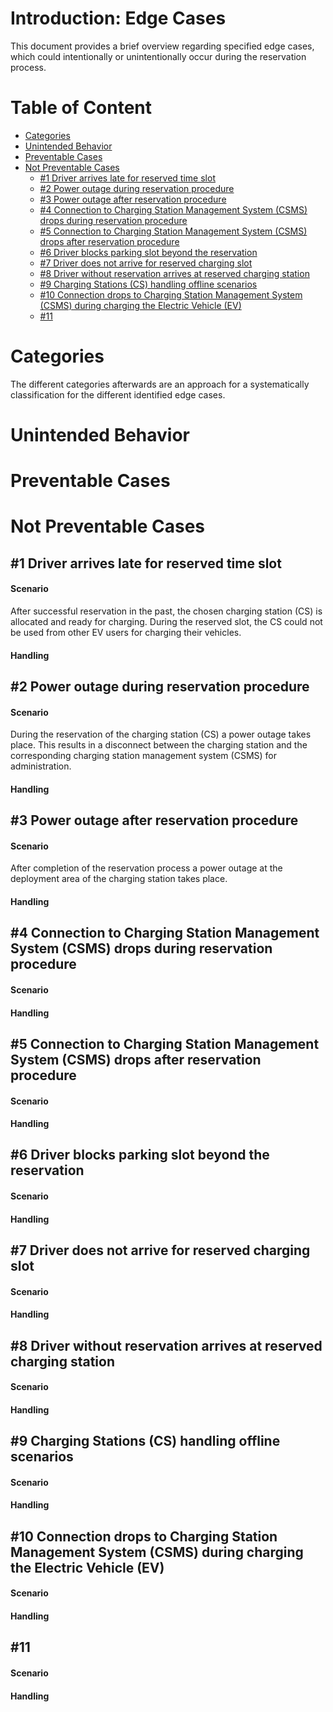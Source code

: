 # Introduction: Edge Cases <!-- omit from toc -->

This document provides a brief overview regarding specified edge cases, which could intentionally or unintentionally occur during the reservation process.

# Table of Content <!-- omit from toc -->
- [Categories](#categories)
- [Unintended Behavior](#unintended-behavior)
- [Preventable Cases](#preventable-cases)
- [Not Preventable Cases](#not-preventable-cases)
  - [#1 Driver arrives late for reserved time slot](#1-driver-arrives-late-for-reserved-time-slot)
  - [#2 Power outage during reservation procedure](#2-power-outage-during-reservation-procedure)
  - [#3 Power outage after reservation procedure](#3-power-outage-after-reservation-procedure)
  - [#4 Connection to Charging Station Management System (CSMS) drops during reservation procedure](#4-connection-to-charging-station-management-system-csms-drops-during-reservation-procedure)
  - [#5 Connection to Charging Station Management System (CSMS) drops after reservation procedure](#5-connection-to-charging-station-management-system-csms-drops-after-reservation-procedure)
  - [#6 Driver blocks parking slot beyond the reservation](#6-driver-blocks-parking-slot-beyond-the-reservation)
  - [#7 Driver does not arrive for reserved charging slot](#7-driver-does-not-arrive-for-reserved-charging-slot)
  - [#8 Driver without reservation arrives at reserved charging station](#8-driver-without-reservation-arrives-at-reserved-charging-station)
  - [#9 Charging Stations (CS) handling offline scenarios](#9-charging-stations-cs-handling-offline-scenarios)
  - [#10 Connection drops to Charging Station Management System (CSMS) during charging the Electric Vehicle (EV)](#10-connection-drops-to-charging-station-management-system-csms-during-charging-the-electric-vehicle-ev)
  - [#11](#11)

# Categories

The different categories afterwards are an approach for a systematically classification for the different identified edge cases. 

# Unintended Behavior

# Preventable Cases

# Not Preventable Cases


## \#1 Driver arrives late for reserved time slot

#### Scenario
After successful reservation in the past, the chosen charging station (CS) is allocated and ready for charging. During the reserved slot, the CS could not be used from other EV users for charging their vehicles. 

#### Handling


## \#2 Power outage during reservation procedure

#### Scenario
During the reservation of the charging station (CS) a power outage takes place. This results in a disconnect between the charging station and the corresponding charging station management system (CSMS) for administration. 

#### Handling


## \#3 Power outage after reservation procedure

#### Scenario
After completion of the reservation process a power outage at the deployment area of the charging station takes place. 

#### Handling


## \#4 Connection to Charging Station Management System (CSMS) drops during reservation procedure

#### Scenario

#### Handling


## \#5 Connection to Charging Station Management System (CSMS) drops after reservation procedure

#### Scenario

#### Handling


## \#6 Driver blocks parking slot beyond the reservation

#### Scenario

#### Handling


## \#7 Driver does not arrive for reserved charging slot

#### Scenario

#### Handling


## \#8 Driver without reservation arrives at reserved charging station

#### Scenario

#### Handling


## \#9 Charging Stations (CS) handling offline scenarios

#### Scenario

#### Handling


## \#10 Connection drops to Charging Station Management System (CSMS) during charging the Electric Vehicle (EV)

#### Scenario

#### Handling


## \#11 

#### Scenario

#### Handling